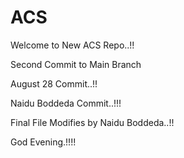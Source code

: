 # ACS

Welcome to New ACS Repo..!!

Second Commit to Main Branch

August 28 Commit..!!

Naidu Boddeda Commit..!!!

Final File Modifies by Naidu Boddeda..!!

God Evening.!!!!